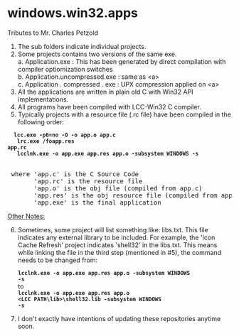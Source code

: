 windows.win32.apps
==================

Tributes to Mr. Charles Petzold

1. The sub folders indicate individual projects.
2. Some projects contains two versions of the same exe.<br/>
   a. Application.exe : This has been generated by direct compilation with compiler optiomization switches<br/>
   b. Application.uncompressed.exe : same as &lt;a&gt; <br/>
   c. Application . compressed . exe : UPX compression applied on &lt;a&gt;<br/>
3. All the applications are written in plain old C with Win32 API implementations.
4. All programs have been compiled with LCC-Win32 C compiler.
5. Typically projects with a resource file (.rc file) have been compiled in the following order:

<code><b>
&nbsp;lcc.exe -p6=no -O -o app.o app.c<br/>
&nbsp;&nbsp;lrc.exe /foapp.res app.rc<br/>
&nbsp;&nbsp;lcclnk.exe -o app.exe app.res app.o -subsystem WINDOWS -s
</b></code><br/>

<pre>
 where 'app.c' is the C Source Code
&nbsp;&nbsp;&nbsp;&nbsp;&nbsp;&nbsp;&nbsp;'app.rc' is the resource file
&nbsp;&nbsp;&nbsp;&nbsp;&nbsp;&nbsp;&nbsp;'app.o' is the obj file (compiled from app.c)
&nbsp;&nbsp;&nbsp;&nbsp;&nbsp;&nbsp;&nbsp;'app.res' is the obj resource file (compiled from app.rc)
&nbsp;&nbsp;&nbsp;&nbsp;&nbsp;&nbsp;&nbsp;'app.exe' is the final application
</pre>

<u>Other Notes:</u><br/>

6. Sometimes, some project will list something like: libs.txt. This file indicates any external library to be included.
   For example, the 'Icon Cache Refresh' project indicates 'shell32' in the libs.txt. This means while linking the
   file in the third step (mentioned in #5), the command needs to be changed from:

   <code><b>lcclnk.exe -o app.exe app.res app.o -subsystem WINDOWS -s</b></code><br/>
   to<br/>
   <code><b>lcclnk.exe -o app.exe app.res app.o <LCC PATH\lib>\shell32.lib -subsystem WINDOWS -s</b></code><br/>

7. I don't exactly have intentions of updating these repositories anytime soon.

~~~~~~~~~~~ That's all folks. Email me if you have questions. ~~~~~~~~~~~
